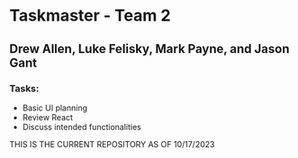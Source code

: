 # Taskmaster - Team 2 
## Drew Allen, Luke Felisky, Mark Payne, and Jason Gant

### Tasks: 
- Basic UI planning
- Review React
- Discuss intended functionalities

THIS IS THE CURRENT REPOSITORY AS OF 10/17/2023 
